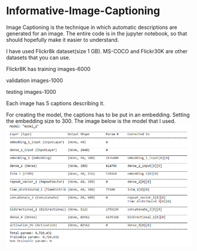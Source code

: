 # Informative-Image-Captioning
Image Captioning is the technique in which automatic descriptions are generated for an image. 
The entire code is in the jupyter notebook, so that should hopefully make it easier to understand. 

I have used Flickr8k dataset(size 1 GB). MS-COCO and Flickr30K are other datasets that you can use.

Flickr8K has training images-6000

validation images-1000

testing images-1000

Each image has 5 captions describing it.

For creating the model, the captions has to be put in an embedding. Setting the embedding size to 300. The image below is the model that I used.
![alt text](https://github.com/arjavdongaonkar/Informative-Image-Captioning/blob/master/model/2020-06-18%20(14).png?raw=true)

